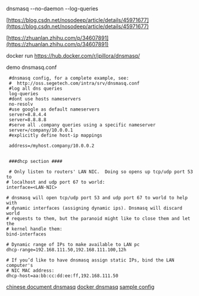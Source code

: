 dnsmasq --no-daemon --log-queries


[https://blog.csdn.net/nosodeep/article/details/45971677](https://blog.csdn.net/nosodeep/article/details/45971677)


[https://zhuanlan.zhihu.com/p/34607891](https://zhuanlan.zhihu.com/p/34607891)



docker run
https://hub.docker.com/r/jpillora/dnsmasq/



demo  dnsmasq.conf
```
 #dnsmasq config, for a complete example, see:
 #  http://oss.segetech.com/intra/srv/dnsmasq.conf
 #log all dns queries
 log-queries
 #dont use hosts nameservers
 no-resolv
 #use google as default nameservers
 server=8.8.4.4
 server=8.8.8.8
 #serve all .company queries using a specific nameserver
 server=/company/10.0.0.1
 #explicitly define host-ip mappings
 
 address=/myhost.company/10.0.0.2
 
 
 ###dhcp section ####
 
 # Only listen to routers' LAN NIC.  Doing so opens up tcp/udp port 53 to
# localhost and udp port 67 to world:
interface=<LAN-NIC>

# dnsmasq will open tcp/udp port 53 and udp port 67 to world to help with
# dynamic interfaces (assigning dynamic ips). Dnsmasq will discard world
# requests to them, but the paranoid might like to close them and let the 
# kernel handle them:
bind-interfaces

# Dynamic range of IPs to make available to LAN pc
dhcp-range=192.168.111.50,192.168.111.100,12h

# If you’d like to have dnsmasq assign static IPs, bind the LAN computer's
# NIC MAC address:
dhcp-host=aa:bb:cc:dd:ee:ff,192.168.111.50
```

[chinese document dnsmasq](https://wiki.archlinux.org/index.php/Dnsmasq_(%E7%AE%80%E4%BD%93%E4%B8%AD%E6%96%87))
[docker dnsmasq](https://hub.docker.com/r/jpillora/dnsmasq/)
[sample config ](http://oss.segetech.com/intra/srv/dnsmasq.conf)

